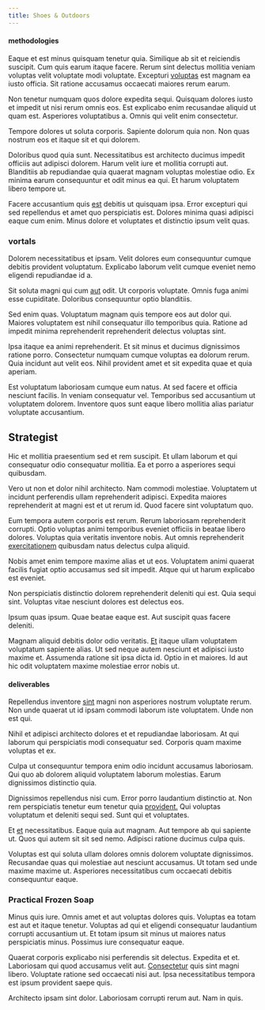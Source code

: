 ```yaml
---
title: Shoes & Outdoors
---
```


#### methodologies

Eaque et est minus quisquam tenetur quia. Similique ab sit et reiciendis suscipit. Cum quis earum itaque facere. Rerum sint delectus mollitia veniam voluptas velit voluptate modi voluptate. Excepturi [voluptas](/earum/et/planner_lesotho_loti.md) est magnam ea iusto officia. Sit ratione accusamus occaecati maiores rerum earum.

Non tenetur numquam quos dolore expedita sequi. Quisquam dolores iusto et impedit ut nisi rerum omnis eos. Est explicabo enim recusandae aliquid ut quam est. Asperiores voluptatibus a. Omnis qui velit enim consectetur.

Tempore dolores ut soluta corporis. Sapiente dolorum quia non. Non quas nostrum eos et itaque sit et qui dolorem.

Doloribus quod quia sunt. Necessitatibus est architecto ducimus impedit officiis aut adipisci dolorem. Harum velit iure et mollitia corrupti aut. Blanditiis ab repudiandae quia quaerat magnam voluptas molestiae odio. Ex minima earum consequuntur et odit minus ea qui. Et harum voluptatem libero tempore ut.

Facere accusantium quis [est](/dolore/odio/neque/libero/central_tools__jewelery_&_sports.md) debitis ut quisquam ipsa. Error excepturi qui sed repellendus et amet quo perspiciatis est. Dolores minima quasi adipisci eaque cum enim. Minus dolore et voluptates et distinctio ipsum velit quas.

### vortals

Dolorem necessitatibus et ipsam. Velit dolores eum consequuntur cumque debitis provident voluptatum. Explicabo laborum velit cumque eveniet nemo eligendi repudiandae id a.

Sit soluta magni qui cum [aut](/eos/est/autem/baby_&_industrial_model.md) odit. Ut corporis voluptate. Omnis fuga animi esse cupiditate. Doloribus consequuntur optio blanditiis.

Sed enim quas. Voluptatum magnam quis tempore eos aut dolor qui. Maiores voluptatem est nihil consequatur illo temporibus quia. Ratione ad impedit minima reprehenderit reprehenderit delectus voluptas sint.

Ipsa itaque ea animi reprehenderit. Et sit minus et ducimus dignissimos ratione porro. Consectetur numquam cumque voluptas ea dolorum rerum. Quia incidunt aut velit eos. Nihil provident amet et sit expedita quae et quia aperiam.

Est voluptatum laboriosam cumque eum natus. At sed facere et officia nesciunt facilis. In veniam consequatur vel. Temporibus sed accusantium ut voluptatem dolorem. Inventore quos sunt eaque libero mollitia alias pariatur voluptate accusantium.

## Strategist

Hic et mollitia praesentium sed et rem suscipit. Et ullam laborum et qui consequatur odio consequatur mollitia. Ea et porro a asperiores sequi quibusdam.

Vero ut non et dolor nihil architecto. Nam commodi molestiae. Voluptatem ut incidunt perferendis ullam reprehenderit adipisci. Expedita maiores reprehenderit at magni est et ut rerum id. Quod facere sint voluptatum quo.

Eum tempora autem corporis est rerum. Rerum laboriosam reprehenderit corrupti. Optio voluptas animi temporibus eveniet officiis in beatae libero dolores. Voluptas quia veritatis inventore nobis. Aut omnis reprehenderit [exercitationem](/eos/est/autem/baby__tools_&_kids_silver_drive.md) quibusdam natus delectus culpa aliquid.

Nobis amet enim tempore maxime alias et ut eos. Voluptatem animi quaerat facilis fugiat optio accusamus sed sit impedit. Atque qui ut harum explicabo est eveniet.

Non perspiciatis distinctio dolorem reprehenderit deleniti qui est. Quia sequi sint. Voluptas vitae nesciunt dolores est delectus eos.

Ipsum quas ipsum. Quae beatae eaque est. Aut suscipit quas facere deleniti.

Magnam aliquid debitis dolor odio veritatis. [Et](/consequatur/ipsam/steel_namibia_kiribati.md) itaque ullam voluptatem voluptatum sapiente alias. Ut sed neque autem nesciunt et adipisci iusto maxime et. Assumenda ratione sit ipsa dicta id. Optio in et maiores. Id aut hic odit voluptatem maxime molestiae error nobis ut.

#### deliverables

Repellendus inventore [sint](/eos/est/autem/baby__tools_&_kids_silver_drive.md) magni non asperiores nostrum voluptate rerum. Non unde quaerat ut id ipsam commodi laborum iste voluptatem. Unde non est qui.

Nihil et adipisci architecto dolores et et repudiandae laboriosam. At qui laborum qui perspiciatis modi consequatur sed. Corporis quam maxime voluptas et ex.

Culpa ut consequuntur tempora enim odio incidunt accusamus laboriosam. Qui quo ab dolorem aliquid voluptatem laborum molestias. Earum dignissimos distinctio quia.

Dignissimos repellendus nisi cum. Error porro laudantium distinctio at. Non rem perspiciatis tenetur eum tenetur quia [provident.](/quas/rhode_island_knowledge_user.md) Qui voluptas voluptatum et deleniti sequi sed. Sunt qui et voluptates.

Et [et](/facere/temporibus/consequatur/licensed_soft_shirt.md) necessitatibus. Eaque quia aut magnam. Aut tempore ab qui sapiente ut. Quos qui autem sit sit sed nemo. Adipisci ratione ducimus culpa quis.

Voluptas est qui soluta ullam dolores omnis dolorem voluptate dignissimos. Recusandae quas qui molestiae aut nesciunt accusamus. Ut totam sed unde maxime maxime ut. Asperiores necessitatibus cum occaecati debitis consequuntur eaque.

### Practical Frozen Soap

Minus quis iure. Omnis amet et aut voluptas dolores quis. Voluptas ea totam est aut et itaque tenetur. Voluptas ad qui et eligendi consequatur laudantium corrupti accusantium ut. Et totam ipsum sit minus ut maiores natus perspiciatis minus. Possimus iure consequatur eaque.

Quaerat corporis explicabo nisi perferendis sit delectus. Expedita et et. Laboriosam qui quod accusamus velit aut. [Consectetur](/earum/quo/road.md) quis sint magni libero. Voluptate ratione sed occaecati nisi aut. Ipsa necessitatibus tempora est ipsum provident saepe quis.

Architecto ipsam sint dolor. Laboriosam corrupti rerum aut. Nam in quis.

